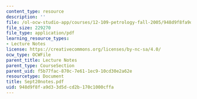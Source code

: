 ```yaml
---
content_type: resource
description: ''
file: /ol-ocw-studio-app/courses/12-109-petrology-fall-2005/948d9f8fa9d33d5dcd2b170c1000cffa_Sept20notes.pdf
file_size: 229270
file_type: application/pdf
learning_resource_types:
- Lecture Notes
license: https://creativecommons.org/licenses/by-nc-sa/4.0/
ocw_type: OCWFile
parent_title: Lecture Notes
parent_type: CourseSection
parent_uid: f5b77fac-870c-7e61-1ec9-10cd30e2a62e
resourcetype: Document
title: Sept20notes.pdf
uid: 948d9f8f-a9d3-3d5d-cd2b-170c1000cffa
---
```

